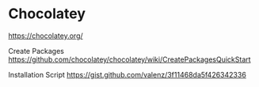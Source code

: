 Chocolatey
==========
https://chocolatey.org/

Create Packages
https://github.com/chocolatey/chocolatey/wiki/CreatePackagesQuickStart

Installation Script
https://gist.github.com/valenz/3f11468da5f426342336
